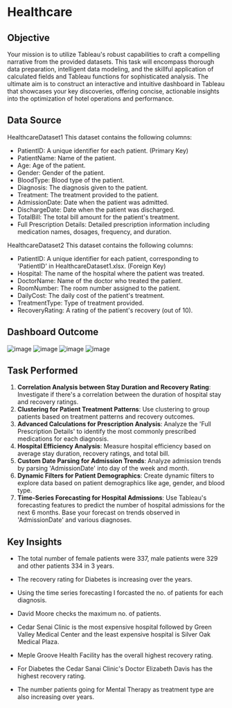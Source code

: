 # Healthcare

## Objective
Your mission is to utilize Tableau's robust capabilities to craft a compelling narrative from the provided datasets. This task will encompass thorough data preparation, intelligent data modeling, and the skillful application of calculated fields and Tableau functions for sophisticated analysis. The ultimate aim is to construct an interactive and intuitive dashboard in Tableau that showcases your key discoveries, offering concise, actionable insights into the optimization of hotel operations and performance.

## Data Source

HealthcareDataset1
This dataset contains the following columns:

- PatientID: A unique identifier for each patient. (Primary Key)
- PatientName: Name of the patient.
- Age: Age of the patient.
- Gender: Gender of the patient.
- BloodType: Blood type of the patient.
- Diagnosis: The diagnosis given to the patient.
- Treatment: The treatment provided to the patient.
- AdmissionDate: Date when the patient was admitted.
- DischargeDate: Date when the patient was discharged.
- TotalBill: The total bill amount for the patient's treatment.
- Full Prescription Details: Detailed prescription information including medication names, dosages, frequency, and duration.

HealthcareDataset2
This dataset contains the following columns:

- PatientID: A unique identifier for each patient, corresponding to 'PatientID' in HealthcareDataset1.xlsx. (Foreign Key)
- Hospital: The name of the hospital where the patient was treated.
- DoctorName: Name of the doctor who treated the patient.
- RoomNumber: The room number assigned to the patient.
- DailyCost: The daily cost of the patient's treatment.
- TreatmentType: Type of treatment provided.
- RecoveryRating: A rating of the patient's recovery (out of 10).

## Dashboard Outcome

![image](https://github.com/gunjanjoshi-0798/Tableau-Project/assets/155617045/0d70ac68-8731-4732-a425-69ab7ccbbab7)
![image](https://github.com/gunjanjoshi-0798/Tableau-Project/assets/155617045/48859187-8c96-4636-a5e8-cf9e8204a68d)
![image](https://github.com/gunjanjoshi-0798/Tableau-Project/assets/155617045/0adc1883-9a25-4ca4-b341-e0dd3ce8fb80)
![image](https://github.com/gunjanjoshi-0798/Tableau-Project/assets/155617045/400a1a21-0c43-423e-b572-8987db8f1862)


## Task Performed

1. **Correlation Analysis between Stay Duration and Recovery Rating**: Investigate if there's a correlation between the duration of hospital stay and recovery ratings.
2. **Clustering for Patient Treatment Patterns**: Use clustering to group patients based on treatment patterns and recovery outcomes.
3. **Advanced Calculations for Prescription Analysis**: Analyze the 'Full Prescription Details' to identify the most commonly prescribed medications for each diagnosis.
4. **Hospital Efficiency Analysis**: Measure hospital efficiency based on average stay duration, recovery ratings, and total bill.
5. **Custom Date Parsing for Admission Trends**: Analyze admission trends by parsing 'AdmissionDate' into day of the week and month.
6. **Dynamic Filters for Patient Demographics**: Create dynamic filters to explore data based on patient demographics like age, gender, and blood type.
7. **Time-Series Forecasting for Hospital Admissions**: Use Tableau's forecasting features to predict the number of hospital admissions for the next 6 months. Base your forecast on trends observed in 'AdmissionDate' and various diagnoses.

## Key Insights

- The total number of female patients were 337, male patients were 329 and other patients 334 in 3 years.
  
- The recovery rating for Diabetes is increasing over the years.
- Using the time series forecasting I forcasted the no. of patients for each diagnosis.
- David Moore checks the maximum no. of patients.
- Cedar Senai Clinic is the most expensive hospital followed by Green Valley Medical Center and the least expensive hospital is Silver Oak Medical Plaza.
- Meple Groove Health Facility has the overall highest recovery rating.
- For Diabetes the Cedar Sanai Clinic's Doctor Elizabeth Davis has the highest recovery rating.
- The number patients going for Mental Therapy as treatment type are also increasing over years.

  

